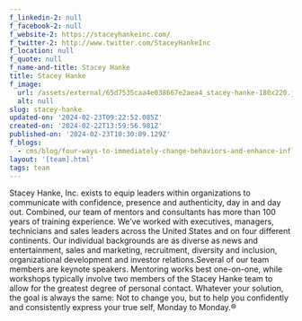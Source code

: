 ```yaml
---
f_linkedin-2: null
f_facebook-2: null
f_website-2: https://staceyhankeinc.com/
f_twitter-2: http://www.twitter.com/StaceyHankeInc
f_location: null
f_quote: null
f_name-and-title: Stacey Hanke
title: Stacey Hanke
f_image:
  url: /assets/external/65d7535caa4e038667e2aea4_stacey-hanke-180x220.jpeg
  alt: null
slug: stacey-hanke
updated-on: '2024-02-23T09:22:52.085Z'
created-on: '2024-02-22T13:59:56.981Z'
published-on: '2024-02-23T10:30:09.129Z'
f_blogs:
  - cms/blog/four-ways-to-immediately-change-behaviors-and-enhance-influence.md
layout: '[team].html'
tags: team
---
```


Stacey Hanke, Inc. exists to equip leaders within organizations to communicate with confidence, presence and authenticity, day in and day out. Combined, our team of mentors and consultants has more than 100 years of training experience. We’ve worked with executives, managers, technicians and sales leaders across the United States and on four different continents. Our individual backgrounds are as diverse as news and entertainment, sales and marketing, recruitment, diversity and inclusion, organizational development and investor relations.Several of our team members are keynote speakers. Mentoring works best one-on-one, while workshops typically involve two members of the Stacey Hanke team to allow for the greatest degree of personal contact. Whatever your solution, the goal is always the same: Not to change you, but to help you confidently and consistently express your true self, Monday to Monday.®
